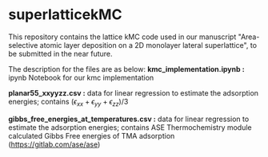 # superlatticekMC
This repository contains the lattice kMC code used in our manuscript "Area-selective atomic layer deposition on a 2D monolayer lateral superlattice", to be submitted in the near future.

The description for the files are as below:
**kmc_implementation.ipynb  :** ipynb Notebook for our kmc implementation

**planar55_xxyyzz.csv :** data for linear regression to estimate the adsorption energies; contains $\mathrm(\epsilon_{xx} + \epsilon_{yy} + \epsilon_{zz})/3$ 

**gibbs_free_energies_at_temperatures.csv  :** data for linear regression to estimate the adsorption energies; contains ASE Thermochemistry module calculated Gibbs Free energies of TMA adsorption (https://gitlab.com/ase/ase)
  
